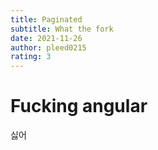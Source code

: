 ```yaml
---
title: Paginated
subtitle: What the fork
date: 2021-11-26
author: pleed0215
rating: 3
---
```


# Fucking angular

싫어
